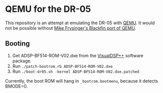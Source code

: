 # QEMU for the DR-05

This repository is an attempt at emulating the DR-05 with [QEMU]. It would not be
possible without [Mike Frysinger's Blackfin port of QEMU][bfin-qemu].

[QEMU]: http://wiki.qemu.org/Main_Page
[bfin-qemu]: https://github.com/vapier/qemu


## Booting

1. Get ADSP-BF514-ROM-V02.dxe from the [VisualDSP++] software package.
2. Run `./patch-bootrom.rb ADSP-BF514-ROM-V02.dxe`
3. Run `./boot-dr05.sh -kernel ADSP-BF514-ROM-V02.dxe.patched`

Currently, the boot ROM will hang in `_bootrom.bootmenu`, because it detects BMODE=0.

[VisualDSP++]: http://www.analog.com/en/design-center/processors-and-dsp/evaluation-and-development-software/vdsp-bf-sh-ts.html
